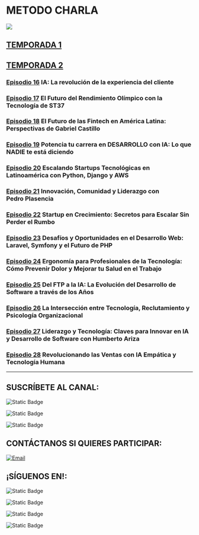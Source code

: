 # METODO CHARLA

![](../images/MC-Encabezado.jpg)
 
## [TEMPORADA 1](./1-Temporada/)

## [TEMPORADA 2](./2-Temporada/)

### [**Episodio 16**](./2-Temporada/16-Episodio/) IA: La revolución de la experiencia del cliente

### [**Episodio 17**](./2-Temporada/17-Episodio/) El Futuro del Rendimiento Olímpico con la Tecnología de ST37

### [**Episodio 18**](./2-Temporada/18-Episodio/) El Futuro de las Fintech en América Latina: Perspectivas de Gabriel Castillo

### [**Episodio 19**](./2-Temporada/19-Episodio/) Potencia tu carrera en DESARROLLO con IA: Lo que NADIE te está diciendo

### [**Episodio 20**](./2-Temporada/20-Episodio/) Escalando Startups Tecnológicas en Latinoamérica con Python, Django y AWS

### [**Episodio 21**](./2-Temporada/21-Episodio/) Innovación, Comunidad y Liderazgo con Pedro Plasencia

### [**Episodio 22**](./2-Temporada/22-Episodio/) Startup en Crecimiento: Secretos para Escalar Sin Perder el Rumbo

### [**Episodio 23**](./2-Temporada/23-Episodio/) Desafíos y Oportunidades en el Desarrollo Web: Laravel, Symfony y el Futuro de PHP

### [**Episodio 24**](./2-Temporada/24-Episodio/) Ergonomía para Profesionales de la Tecnología: Cómo Prevenir Dolor y Mejorar tu Salud en el Trabajo

### [**Episodio 25**](./2-Temporada/25-Episodio/) Del FTP a la IA: La Evolución del Desarrollo de Software a través de los Años

### [**Episodio 26**](./2-Temporada/26-Episodio/) La Intersección entre Tecnología, Reclutamiento y Psicología Organizacional

### [**Episodio 27**](./2-Temporada/27-Episodio/) Liderazgo y Tecnología: Claves para Innovar en IA y Desarrollo de Software con Humberto Ariza

### [**Episodio 28**](./2-Temporada/28-Episodio/) Revolucionando las Ventas con IA Empática y Tecnología Humana

<hr/>

## SUSCRÍBETE AL CANAL:
![Static Badge](https://img.shields.io/badge/%40metodocharla-D9D9D9?style=social&logo=youtube&label=%2F&labelColor=%23D9D9D9&link=https%3A%2F%2Fwww.youtube.com%2F%40MetodoCharla)

![Static Badge](https://img.shields.io/badge/%40metodocharla-D9D9D9?style=social&logo=twitch&label=%2F&labelColor=%23D9D9D9&link=https%3A%2F%2Fwww.twitch.tv%2Fmetodocharla)

![Static Badge](https://img.shields.io/badge/%40metodocharla-D9D9D9?style=social&logo=kick&label=%2F&labelColor=%23D9D9D9&link=https%3A%2F%2Fkick.com%2Fmetodocharla)

## CONTÁCTANOS SI QUIERES PARTICIPAR:

[![Email](https://img.shields.io/badge/metodocharla%40gmail.com-email_directo-0D0D0D?style=for-the-badge&logo=gmail&labelColor=%23F2F2F2&color=%23F21D2F)](mailto:metodocharla@gmail.com)

## ¡SÍGUENOS EN!:
![Static Badge](https://img.shields.io/badge/%40metodocharla-D9D9D9?style=social&logo=tiktok&label=%2F&labelColor=%23D9D9D9&link=https%3A%2F%2Ftiktok.com%2F%40metodocharla)

![Static Badge](https://img.shields.io/badge/%40metodocharla-D9D9D9?style=social&logo=instagram&label=%2F&labelColor=%23D9D9D9&link=https%3A%2F%2Finstagram.com%2Fmetodocharla)

![Static Badge](https://img.shields.io/badge/%40metodocharla-D9D9D9?style=social&logo=facebook&label=%2F&labelColor=%23D9D9D9&link=https%3A%2F%2Ffacebook.com%2Fmetodocharla)

![Static Badge](https://img.shields.io/badge/%40metodocharla-D9D9D9?style=social&logo=x&label=%2F&labelColor=%23D9D9D9&link=https%3A%2F%2Ftwitter.com%2Fmetodocharla)

